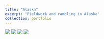 ```yaml
---
title: "Alaska"
excerpt: "Fieldwork and rambling in Alaska"
collection: portfolio
---
```


<img src='/images/MatGlacier1.jpg'>
<img src='/images/2023_09_MatGlacier2.jpg'>
<img src='/images/HP.jpg'>
<img src='/images/lake1_denali.jpg'>
